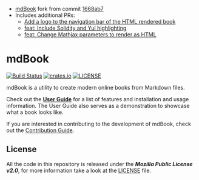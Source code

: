 - [mdBook](https://github.com/rust-lang/mdBook) fork from commit [1668ab7](https://github.com/montyly/mdBook/commit/1668ab78776ea966fa8ea4b335dd1394103d1cad)
- Includes additional PRs:
  - [Add a logo to the navigation bar of the HTML rendered book](https://github.com/rust-lang/mdBook/pull/1584)
  - [feat: Include Solidity and Yul highlighting ](https://github.com/montyly/mdBook/pull/1)
  - [feat: Change Mathjax parameters to render as HTML ](https://github.com/montyly/mdBook/pull/2)

# mdBook

[![Build Status](https://github.com/rust-lang/mdBook/workflows/CI/badge.svg?event=push)](https://github.com/rust-lang/mdBook/actions?workflow=CI)
[![crates.io](https://img.shields.io/crates/v/mdbook.svg)](https://crates.io/crates/mdbook)
[![LICENSE](https://img.shields.io/github/license/rust-lang/mdBook.svg)](LICENSE)

mdBook is a utility to create modern online books from Markdown files.

Check out the **[User Guide]** for a list of features and installation and usage information.
The User Guide also serves as a demonstration to showcase what a book looks like.

If you are interested in contributing to the development of mdBook, check out the [Contribution Guide].

## License

All the code in this repository is released under the **_Mozilla Public License v2.0_**, for more information take a look at the [LICENSE] file.

[User Guide]: https://rust-lang.github.io/mdBook/
[contribution guide]: https://github.com/rust-lang/mdBook/blob/master/CONTRIBUTING.md
[LICENSE]: https://github.com/rust-lang/mdBook/blob/master/LICENSE
